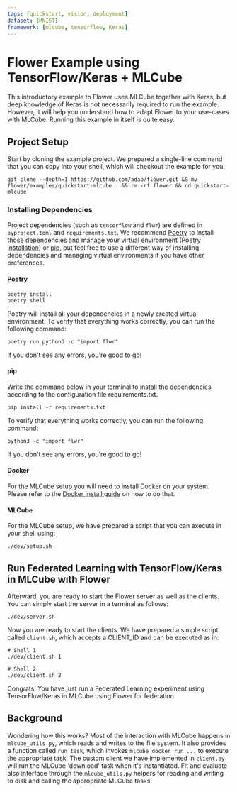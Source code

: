 ```yaml
---
tags: [quickstart, vision, deployment]
dataset: [MNIST]
framework: [mlcube, tensorflow, Keras]
---
```


# Flower Example using TensorFlow/Keras + MLCube

This introductory example to Flower uses MLCube together with Keras, but deep knowledge of Keras is not necessarily required to run the example. However, it will help you understand how to adapt Flower to your use-cases with MLCube. Running this example in itself is quite easy.

## Project Setup

Start by cloning the example project. We prepared a single-line command that you can copy into your shell, which will checkout the example for you:

```shell
git clone --depth=1 https://github.com/adap/flower.git && mv flower/examples/quickstart-mlcube . && rm -rf flower && cd quickstart-mlcube
```

### Installing Dependencies

Project dependencies (such as `tensorflow` and `flwr`) are defined in `pyproject.toml` and `requirements.txt`. We recommend [Poetry](https://python-poetry.org/docs/) to install those dependencies and manage your virtual environment ([Poetry installation](https://python-poetry.org/docs/#installation)) or [pip](https://pip.pypa.io/en/latest/development/), but feel free to use a different way of installing dependencies and managing virtual environments if you have other preferences.

#### Poetry

```shell
poetry install
poetry shell
```

Poetry will install all your dependencies in a newly created virtual environment. To verify that everything works correctly, you can run the following command:

```shell
poetry run python3 -c "import flwr"
```

If you don't see any errors, you're good to go!

#### pip

Write the command below in your terminal to install the dependencies according to the configuration file requirements.txt.

```shell
pip install -r requirements.txt
```

To verify that everything works correctly, you can run the following command:

```shell
python3 -c "import flwr"
```

If you don't see any errors, you're good to go!

#### Docker

For the MLCube setup you will need to install Docker on your system. Please refer to the [Docker install guide](https://docs.docker.com/get-docker/) on how to do that.

#### MLCube

For the MLCube setup, we have prepared a script that you can execute in your shell using:

```shell
./dev/setup.sh
```

## Run Federated Learning with TensorFlow/Keras in MLCube with Flower

Afterward, you are ready to start the Flower server as well as the clients. You can simply start the server in a terminal as follows:

```shell
./dev/server.sh
```

Now you are ready to start the clients. We have prepared a simple script called `client.sh`, which accepts a CLIENT_ID and can be executed as in:

```shell
# Shell 1
./dev/client.sh 1
```

```shell
# Shell 2
./dev/client.sh 2
```

Congrats! You have just run a Federated Learning experiment using TensorFlow/Keras in MLCube using Flower for federation.

## Background

Wondering how this works? Most of the interaction with MLCube happens in `mlcube_utils.py`, which reads and writes to the file system. It also provides a function called `run_task`, which invokes `mlcube_docker run ...` to execute the appropriate task. The custom client we have implemented in `client.py` will run the MLCube 'download' task when it's instantiated. Fit and evaluate also interface through the `mlcube_utils.py` helpers for reading and writing to disk and calling the appropriate MLCube tasks.
